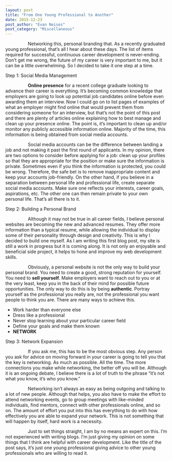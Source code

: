 ```yaml
---
layout: post
title: "From One Young Professional to Another"
date: 2015-12-23
post_author: "Evan Neises"
post_category: "Miscellaneous"
---
```


<p style="text-indent: 5em;">Networking this, personal branding that. As a recently graduated young professional, that’s all I hear about these days. The list of items required for successful, continuous career development is never-ending. Don’t get me wrong, the future of my career is very important to me, but it can be a little overwhelming. So I decided to take it one step at a time.

Step 1: Social Media Management
	<p style="text-indent: 5em;"><b>Online presence</b> for a recent college graduate looking to advance their career is everything. It’s becoming common knowledge that employers are going to look up potential job candidates online before even awarding them an interview. Now I could go on to list pages of examples of what an employer might find online that would prevent them from considering someone for an interview, but that’s not the point of this post and there are plenty of articles online explaining how to best manage and clean up your presence online. The point is, it’s important to clean up and/or monitor any publicly accessible information online. Majority of the time, this information is being obtained from social media accounts.
	<p style="text-indent: 5em;">Social media accounts can be the difference between landing a job and not making it past the first round of applicants. In my opinion, there are two options to consider before applying for a job: clean up your profiles so that they are appropriate for the position or make sure the information is private. Sometimes even if you think the information is protected, you could be wrong. Therefore, the safe bet is to remove inappropriate content and keep your accounts job-friendly. On the other hand, if you believe in a separation between personal life and professional life, create separate social media accounts. Make sure one reflects your interests, career goals, aspirations, etc. The other one can then remain private to your own personal life. That’s all there is to it.

Step 2: Building a Personal Brand
	<p style="text-indent: 5em;">Although it may not be true in all career fields, I believe personal websites are becoming the new and advanced resumes. They offer more information than a typical resume, while allowing the individual to display some of their personality through design and creativity. This is why I decided to build one myself. As I am writing this first blog post, my site is still a work in progress but it is coming along. It is not only an enjoyable and beneficial side project, it helps to hone and improve my web development skills.
	<p style="text-indent: 5em;">Obviously, a personal website is not the only way to build your personal brand. You need to create a good, strong reputation for yourself. You need to <b>sell yourself</b>. Make employers want to reach out to you or at the very least, keep you in the back of their mind for possible future opportunities. The only way to do this is by being <b>authentic</b>. Portray yourself as the professional you really are, not the professional you want people to think you are. There are many ways to achieve this.
<ul>
	<li>Work harder than everyone else</li>
	<li>Dress like a professional</li>
	<li>Never stop learning about your particular career field</li>
	<li>Define your goals and make them known</li>
	<li><b>NETWORK</b></li>
</ul>

Step 3: Network Expansion
	<p style="text-indent: 5em;">If you ask me, this has to be the most obvious step. Any person you ask for advice on moving forward in your career is going to tell you that the key is networking. As much as possible. All the time. The more connections you make while networking, the better off you will be. Although it is an ongoing debate, I believe there is a lot of truth to the phrase “it’s not what you know, it’s who you know.”
<p style="text-indent: 5em;">Networking isn’t always as easy as being outgoing and talking to a lot of new people. Although that helps, you also have to make the effort to attend networking events, go to group meetings with like-minded individuals, find mentors, connect with other professionals online, and so on. The amount of effort you put into this has everything to do with how effectively you are able to expand your network. This is not something that will happen by itself, hard work is a necessity. 

<p style="text-indent: 5em;">Just to set things straight, I am by no means an expert on this. I’m not experienced with writing blogs. I’m just giving my opinion on some things that I think are helpful with career development. Like the title of the post says, it’s just one young professional giving advice to other young professionals who are willing to read it.
